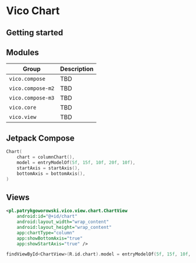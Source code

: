 # Vico Chart

## Getting started

## Modules
| Group | Description |
| --- | --- |
| `vico.compose` | TBD |
| `vico.compose-m2` | TBD |
| `vico.compose-m3` | TBD |
| `vico.core` | TBD |
| `vico.view` | TBD |

## Jetpack Compose
```kt
Chart(
    chart = columnChart(),
    model = entryModelOf(5f, 15f, 10f, 20f, 10f),
    startAxis = startAxis(),
    bottomAxis = bottomAxis(),
)
```

## Views
```xml
<pl.patrykgoworowski.vico.view.chart.ChartView
    android:id="@+id/chart"
    android:layout_width="wrap_content"
    android:layout_height="wrap_content"
    app:chartType="column"
    app:showBottomAxis="true"
    app:showStartAxis="true" />
```
```kt
findViewById<ChartView>(R.id.chart).model = entryModelOf(5f, 15f, 10f, 20f, 10f)
```
